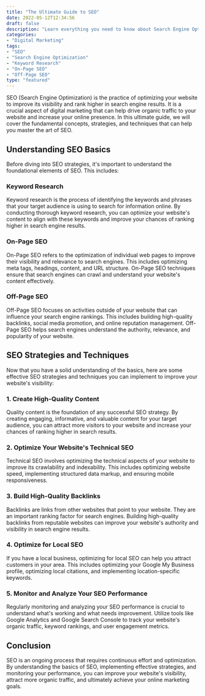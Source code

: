 ```yaml
---
title: "The Ultimate Guide to SEO"
date: 2022-05-12T12:34:56
draft: false
description: "Learn everything you need to know about Search Engine Optimization (SEO) in this comprehensive guide."
categories:
- "Digital Marketing"
tags:
- "SEO"
- "Search Engine Optimization"
- "Keyword Research"
- "On-Page SEO"
- "Off-Page SEO"
type: "featured"
---
```


SEO (Search Engine Optimization) is the practice of optimizing your website to improve its visibility and rank higher in search engine results. It is a crucial aspect of digital marketing that can help drive organic traffic to your website and increase your online presence. In this ultimate guide, we will cover the fundamental concepts, strategies, and techniques that can help you master the art of SEO.

## Understanding SEO Basics

Before diving into SEO strategies, it's important to understand the foundational elements of SEO. This includes:

### Keyword Research

Keyword research is the process of identifying the keywords and phrases that your target audience is using to search for information online. By conducting thorough keyword research, you can optimize your website's content to align with these keywords and improve your chances of ranking higher in search engine results.

### On-Page SEO

On-Page SEO refers to the optimization of individual web pages to improve their visibility and relevance to search engines. This includes optimizing meta tags, headings, content, and URL structure. On-Page SEO techniques ensure that search engines can crawl and understand your website's content effectively.

### Off-Page SEO

Off-Page SEO focuses on activities outside of your website that can influence your search engine rankings. This includes building high-quality backlinks, social media promotion, and online reputation management. Off-Page SEO helps search engines understand the authority, relevance, and popularity of your website.

## SEO Strategies and Techniques

Now that you have a solid understanding of the basics, here are some effective SEO strategies and techniques you can implement to improve your website's visibility:

### 1. Create High-Quality Content

Quality content is the foundation of any successful SEO strategy. By creating engaging, informative, and valuable content for your target audience, you can attract more visitors to your website and increase your chances of ranking higher in search results.

### 2. Optimize Your Website's Technical SEO

Technical SEO involves optimizing the technical aspects of your website to improve its crawlability and indexability. This includes optimizing website speed, implementing structured data markup, and ensuring mobile responsiveness.

### 3. Build High-Quality Backlinks

Backlinks are links from other websites that point to your website. They are an important ranking factor for search engines. Building high-quality backlinks from reputable websites can improve your website's authority and visibility in search engine results.

### 4. Optimize for Local SEO

If you have a local business, optimizing for local SEO can help you attract customers in your area. This includes optimizing your Google My Business profile, optimizing local citations, and implementing location-specific keywords.

### 5. Monitor and Analyze Your SEO Performance

Regularly monitoring and analyzing your SEO performance is crucial to understand what's working and what needs improvement. Utilize tools like Google Analytics and Google Search Console to track your website's organic traffic, keyword rankings, and user engagement metrics.

## Conclusion

SEO is an ongoing process that requires continuous effort and optimization. By understanding the basics of SEO, implementing effective strategies, and monitoring your performance, you can improve your website's visibility, attract more organic traffic, and ultimately achieve your online marketing goals.
